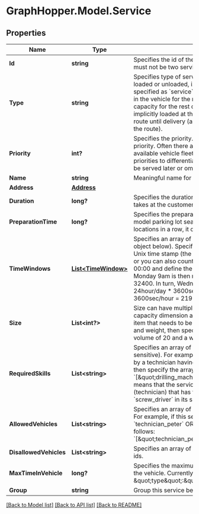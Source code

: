 # GraphHopper.Model.Service
## Properties

Name | Type | Description | Notes
------------ | ------------- | ------------- | -------------
**Id** | **string** | Specifies the id of the service. Ids need to be unique so there must not be two services/shipments with the same id. | 
**Type** | **string** | Specifies type of service. This makes a difference if items are loaded or unloaded, i.e. if one of the size dimensions &gt; 0. If it is specified as &#x60;service&#x60; or &#x60;pickup&#x60;, items are loaded and will stay in the vehicle for the rest of the route (and thus consumes capacity for the rest of the route). If it is a &#x60;delivery&#x60;, items are implicitly loaded at the beginning of the route and will stay in the route until delivery (and thus releases capacity for the rest of the route). | [optional] [default to TypeEnum.Service]
**Priority** | **int?** | Specifies the priority. Can be 1 &#x3D; high priority to 10 &#x3D; low priority. Often there are more services/shipments than the available vehicle fleet can handle. Then you could assign priorities to differentiate high priority tasks from those that can be served later or omitted at all. | [optional] [default to 2]
**Name** | **string** | Meaningful name for service, e.g. &#x60;\&quot;deliver pizza\&quot;&#x60;. | [optional] 
**Address** | [**Address**](Address.md) |  | 
**Duration** | **long?** | Specifies the duration of the service in seconds, i.e. how long it takes at the customer site. | [optional] [default to 0F]
**PreparationTime** | **long?** | Specifies the preparation time in seconds. It can be used to model parking lot search time since if you have 3 identical locations in a row, it only falls due once. | [optional] [default to 0F]
**TimeWindows** | [**List&lt;TimeWindow&gt;**](TimeWindow.md) | Specifies an array of time window objects (see time_window object below). Specify the time either with the recommended Unix time stamp (the number of seconds since 1970-01-01) or you can also count the seconds relative to Monday morning 00:00 and define the whole week in seconds. For example, Monday 9am is then represented by 9hour * 3600sec/hour &#x3D; 32400. In turn, Wednesday 1pm corresponds to 2day * 24hour/day * 3600sec/hour + 1day * 13hour/day * 3600sec/hour &#x3D; 219600. See this tutorial for more information. | [optional] 
**Size** | **List&lt;int?&gt;** | Size can have multiple dimensions and should be in line with the capacity dimension array of the vehicle type. For example, if the item that needs to be delivered has two size dimension, volume and weight, then specify it as follow [ 20, 5 ] assuming a volume of 20 and a weight of 5. | [optional] [default to [0]]
**RequiredSkills** | **List&lt;string&gt;** | Specifies an array of required skills, i.e. array of string (not case sensitive). For example, if this service needs to be conducted by a technician having a &#x60;drilling_machine&#x60; and a &#x60;screw_driver&#x60; then specify the array as follows: &#x60;[\&quot;drilling_machine\&quot;,\&quot;screw_driver\&quot;]&#x60;. This means that the service can only be done by a vehicle (technician) that has the skills &#x60;drilling_machine&#x60; AND &#x60;screw_driver&#x60; in its skill array. Otherwise it remains unassigned. | [optional] 
**AllowedVehicles** | **List&lt;string&gt;** | Specifies an array of allowed vehicles, i.e. array of vehicle ids. For example, if this service can only be conducted EITHER by &#x60;technician_peter&#x60; OR &#x60;technician_stefan&#x60; specify this as follows: &#x60;[\&quot;technician_peter\&quot;,\&quot;technician_stefan\&quot;]&#x60;. | [optional] 
**DisallowedVehicles** | **List&lt;string&gt;** | Specifies an array of disallowed vehicles, i.e. array of vehicle ids. | [optional] 
**MaxTimeInVehicle** | **long?** | Specifies the maximum time in seconds a delivery can stay in the vehicle. Currently, it only works with services of \&quot;type\&quot;:\&quot;delivery\&quot;. | [optional] 
**Group** | **string** | Group this service belongs to. | [optional] 

[[Back to Model list]](../README.md#documentation-for-models) [[Back to API list]](../README.md#documentation-for-api-endpoints) [[Back to README]](../README.md)

